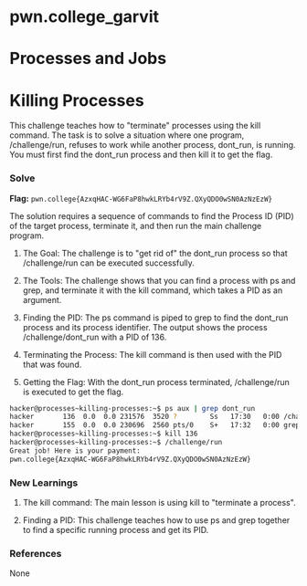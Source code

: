 # pwn.college_garvit
# Processes and Jobs

# Killing Processes
This challenge teaches how to "terminate" processes using the kill command. The task is to solve a situation where one program, /challenge/run, refuses to work while another process, dont_run, is running. You must first find the dont_run process and then kill it to get the flag.

### Solve
**Flag:** `pwn.college{AzxqHAC-WG6FaP8hwkLRYb4rV9Z.QXyQDO0wSN0AzNzEzW}`

The solution requires a sequence of commands to find the Process ID (PID) of the target process, terminate it, and then run the main challenge program.

1. The Goal: The challenge is to "get rid of" the dont_run process so that /challenge/run can be executed successfully.

2. The Tools: The challenge shows that you can find a process with ps and grep, and terminate it with the kill command, which takes a PID as an argument.

3. Finding the PID: The ps command is piped to grep to find the dont_run process and its process identifier.
The output shows the process /challenge/dont_run with a PID of 136.

4. Terminating the Process: The kill command is then used with the PID that was found.

5. Getting the Flag: With the dont_run process terminated, /challenge/run is executed to get the flag.

```bash
hacker@processes~killing-processes:~$ ps aux | grep dont_run
hacker       136  0.0  0.0 231576  3520 ?        Ss   17:30   0:00 /challenge/dont_run
hacker       155  0.0  0.0 230696  2560 pts/0    S+   17:32   0:00 grep --color=auto dont_run
hacker@processes~killing-processes:~$ kill 136
hacker@processes~killing-processes:~$ /challenge/run
Great job! Here is your payment:
pwn.college{AzxqHAC-WG6FaP8hwkLRYb4rV9Z.QXyQDO0wSN0AzNzEzW}
```
    
### New Learnings
1. The kill command: The main lesson is using kill <PID> to "terminate a process".

2. Finding a PID: This challenge teaches how to use ps and grep together to find a specific running process and get its PID.

### References 
None